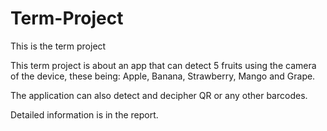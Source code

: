 # Term-Project
This is the term project


This term project is about an app that can detect 5 fruits using the camera of the device, these being: Apple, Banana, Strawberry, Mango and Grape.

The application can also detect and decipher QR or any other barcodes.

Detailed information is in the report.
